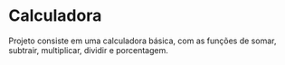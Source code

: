 # Calculadora
Projeto consiste em uma calculadora básica, com as funções de somar, subtrair, multiplicar, dividir e porcentagem.
